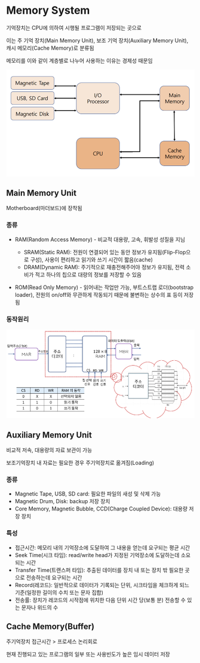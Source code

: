 #  Memory System

기억장치는 CPU에 의하여 시행될 프로그램이 저장되는 곳으로

이는 주 기억 장치(Main Memory Unit), 보조 기억 장치(Auxiliary Memory Unit), 캐시 메모리(Cache Memory)로 분류됨

메모리를 이와 같이 계층별로 나누어 사용하는 이유는 경제성 때문임

![memory system](../images/ch5-1_memory_system.png)



## Main Memory Unit

Motherboard(마더보드)에 장착됨

###  종류

- RAM(Random Access Memory) - 비교적 대용량, 고속, 휘발성 성질을 지님
  - SRAM(Static RAM): 전원이 연결되어 있는 동안 정보가 유지됨(Flip-Flop으로 구성), 사용이 편리하고 읽기와 쓰기 시간이 짧음(cache)
  - DRAM(Dynamic RAM): 주기적으로 재충전해주어야 정보가 유지됨, 전력 소비가 적고 하나의 칩으로 대량의 정보를 저장할 수 있음

- ROM(Read Only Memory) - 읽어내는 작업만 가능, 부트스트랩 로더(bootstrap loader), 전원의 on/off와 무관하게 작동되기 때문에 불변하는 상수의 표 등이 저장됨

### 동작원리

![ram](../images/ch5-1_ram.png)



## Auxiliary Memory Unit

비교적 저속, 대용량의 자료 보관이 가능

보조기억장치 내 자료는 필요한 경우 주기억장치로 옮겨짐(Loading)

### 종류

- Magnetic Tape, USB, SD card: 필요한 파일의 새성 및 삭제 가능
- Magnetic Drum, Disk: backup 저장 장치
- Core Memory, Magnetic Bubble, CCD(Charge Coupled Device): 대용량 저장 장치

### 특성

- 접근시간: 메모리 내의 기억장소에 도달하여 그 내용을 얻는데 요구되는 평균 시간
- Seek Time(시크 타임): read/write head가 지정된 기억장소에 도달하는데 소요되는 시간
- Transfer Time(트랜스퍼 타임): 추출된 데이터를 장치 내 또는 장치 밖 필요한 곳으로 전송하는데 요구되는 시간
- Record(레코드): 일반적으로 데이터가 기록되는 단위, 시크타임을 체크하게 되느 기준(일정한 길이의 수치 또는 문자 집합)
- 전송률: 장치가 레코드의 시작점에 위치한 다음 단위 시간 당(보통 분) 전송할 수 있는 문자나 위드의 수



## Cache Memory(Buffer)

주기억장치 접근시간 > 프로세스 논리회로

현재 진행되고 있는 프로그램의 일부 또는 사용빈도가 높은 임시 데이터 저장



